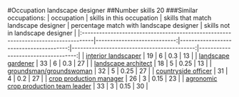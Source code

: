 #Occupation landscape designer
##Number skills 20
###Similar occupations:
| occupation                                                                        |   skills in this occupation |   skills that match landscape designer |   percentage match with landscape designer |   skills not in landscape designer |
|:----------------------------------------------------------------------------------|----------------------------:|---------------------------------------:|-------------------------------------------:|-----------------------------------:|
| [interior landscaper](interior_landscaper.md)                                     |                          19 |                                      6 |                                       0.3  |                                 13 |
| [landscape gardener](landscape_gardener.md)                                       |                          33 |                                      6 |                                       0.3  |                                 27 |
| [landscape architect](landscape_architect.md)                                     |                          18 |                                      5 |                                       0.25 |                                 13 |
| [groundsman/groundswoman](groundsman-groundswoman.md)                             |                          32 |                                      5 |                                       0.25 |                                 27 |
| [countryside officer](countryside_officer.md)                                     |                          31 |                                      4 |                                       0.2  |                                 27 |
| [crop production manager](crop_production_manager.md)                             |                          26 |                                      3 |                                       0.15 |                                 23 |
| [agronomic crop production team leader](agronomic_crop_production_team_leader.md) |                          33 |                                      3 |                                       0.15 |                                 30 |
